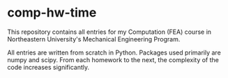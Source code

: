 ﻿# comp-hw-time
 
This repository contains all entries for my Computation (FEA) course in Northeastern University's Mechanical Engineering Program.

All entries are written from scratch in Python. Packages used primarily are numpy and scipy. From each homework to the next, the complexity of the code increases significantly. 
